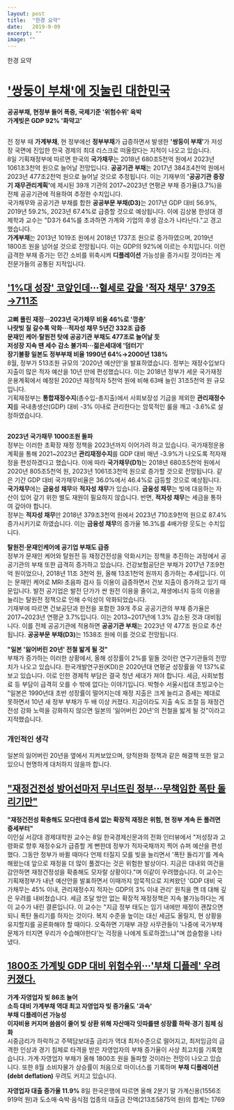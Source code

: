 ```yaml
---
layout: post
title:  "한경 요약"
date:   2019-9-09
excerpt: ""
image: ""
---
```

한경 요약  

# <b>['쌍둥이 부채'에 짓눌린 대한민국](https://news.naver.com/main/read.nhn?mode=LSD&mid=sec&sid1=101&oid=015&aid=0004205991)</b>  

<b>공공부채, 현정부 들어 폭증, 국제기준 '위험수위' 육박</b>  
<b>가계빚은 GDP 92% '화약고'</b>  

<div class="box alt">
	<div class="row 100% uniform">
		<div class="10u"><span class="image fit"><img src="{{ "/images/2019-09-09/1.jpg" | absolute_url }}" alt="" /></span></div>
	</div>
</div>

전 정부 때 <b>가계부채</b>, 현 정부에선 <b>정부부채</b>가 급증하면서 발생한 <b>'쌍둥이 부채'</b>가 저성장 국면에 진입한 한국 경제의 최대 리스크로 떠올랐다는 지적이 나오고 있습니다.  
8일 기획재정부에 따르면 한국의 <b>국가채무</b>는 2018년 680조5천억 원에서 2023년 1061조3천억 원으로 늘어날 전망입니다. <b>공공기관 부채</b>는 2017년 384조4천억 원에서 2023년 477조2천억 원으로 늘어날 것으로 추정됩니다. 이는 기재부의 <b>'공공기관 중장기 재무관리계획'</b>에 제시된 39개 기관의 2017~2023년 연평균 부채 증가율(3.7%)을 전체 공공기관에 적용하여 추정한 수치입니다.  
국가채무와 공공기관 부채를 합한 <b>공공부문 부채(D3)</b>는 2017년 GDP 대비 56.9%, 2019년 59.2%, 2023년 67.4%로 급증할 것으로 예상됩니다. 이에 김상봉 한성대 경제학과 교수는 "D3가 64%를 초과하면 가계와 기업의 후생 감소가 나타난다."고 경고했습니다.  
<b>가계부채</b>는 2013년 1019조 원에서 2018년 1737조 원으로 증가하였으며, 2019년 1800조 원을 넘어설 것으로 전망됩니다. 이는 GDP의 92%에 이르는 수치입니다. 이런 급격한 부채 증가는 민간 소비를 위축시켜 <b>디플레이션</b> 가능성을 증가시킬 것이라는 게 전문가들의 공통된 지적입니다.  

## <b>['1%대 성장' 코앞인데···혈세로 갚을 '적자 채무' 379조→711조](https://news.naver.com/main/read.nhn?mode=LSD&mid=sec&sid1=101&oid=015&aid=0004205993)</b>  
<b>고삐 풀린 재정···2023년 국가채무 비율 46%로 '껑충'</b>  
<b>나랏빚 질 갈수록 악화···적자성 채무 5년간 332조 급증</b>  
<b>문재인 케어·탈원전 탓에 공공기관 부채도 477조로 늘어날 듯</b>  
<b>저성장 지속 땐 세수 감소 불가피···젊은세대에 '덤터기'</b>  
<b>장기불황 일본도 정부부채 비율 1990년 64%→2000년 138%</b>  
8월, 정부가 513조원 규모의 '2020년 예산안'을 발표하였습니다. 정부는 재정수입보다 지출이 많은 적자 예산을 10년 만에 편성했습니다. 이는 2018년 정부가 세운 국가재정운용계획에서 예정된 2020년 재정적자 5천억 원에 비해 63배 늘린 31조5천억 원 규모입니다.  
기획재정부는 <b>통합재정수지</b>(총수입-총지출)에서 사회보장성 기금을 제외한 <b>관리재정수지</b>를 국내총생산(GDP) 대비 -3% 이내로 관리한다는 암묵적인 룰을 깨고 -3.6%로 설정하였습니다.  

<div class="box alt">
	<div class="row 100% uniform">
		<div class="10u"><span class="image fit"><img src="{{ "/images/2019-09-09/2.jpg" | absolute_url }}" alt="" /></span></div>
	</div>
</div>  

<b>2023년 국가채무 1000조원 돌파</b>  
정부는 이러한 초확장 재정 정책을 2023년까지 이어가려 하고 있습니다. 국가재정운용계획을 통해 2021~2023년 <b>관리재정수지</b>를 GDP 대비 매년 -3.9%가 나오도록 적자재정을 편성하겠다고 했습니다. 이에 따라 <b>국가채무(D1)</b>는 2018년 680조5천억 원에서 2020년 805조5천억 원, 2023년 1061조3천억 원으로 증가할 것으로 전망됩니다. 같은 기간 GDP 대비 국가채무비율은 36.0%에서 46.4%로 급등할 것으로 예상됩니다.  
<b>국가채무</b>에는 <b>금융성 채무</b>와 <b>적자성 채무</b>가 있습니다. <b>금융성 채무</b>는 빚에 대응하는 자산이 있어 갚기 위한 별도 재원이 필요하지 않습니다. 반면, <b>적자성 채무</b>는 세금을 통하여 갚아야 합니다.  
정부는 <b>적자성 채무</b>만 2018년 379조3천억 원에서 2023년 710조9천억 원으로 87.4% 증가시키기로 하였습니다. 이는 <b>금융성 채무</b>의 증가율 16.3%를 4배가량 웃도는 수치입니다.  

<b>탈원전·문재인케어에 공기업 부채도 급증</b>  
정부가 문재인 케어와 탈원전 등 재정건전성을 악화시키는 정책을 추진하는 과정에서 공공기관의 부채 또한 급격히 증가하고 있습니다. 건강보험공단은 부채가 2017년 7조9천억 원이었으나, 2018년 11조 3천억 원, 올해 13조1천억 원까지 증가하는 추세입니다. 이는 문재인 케어로 MRI·초음파 검사 등 이용이 급증하면서 건보 지출이 증가하고 있기 때문입니다. 발전 공기업은 발전 단가가 싼 원전 이용을 줄이고, 재생에너지 등의 이용을 늘리는 탈원전 정책으로 인해 수익성이 악화되었습니다.  
기재부에 따르면 건보공단과 한전을 포함한 39개 주요 공공기관의 부채 증가율은 2017~2023년 연평균 3.7%입니다. 이는 2013~2017년에 1.3% 감소된 것과 대비됩니다. 이를 전체 공공기관에 적용하면 <b>공공기관 부채</b>는 2023년 약 477조 원으로 추산됩니다. <b>공공부문 부채(D3)</b>는 1538조 원에 이를 것으로 전망됩니다.  

<b>"일본 '잃어버린 20년' 전철 밟게 될 것"</b>  
부채가 증가하는 이러한 상황에서, 올해 성장률이 2%를 밑돌 것이란 연구기관들의 전망치가 나오고 있습니다. 한국개발연구원(KDI)은 2020년대 연평균 성장률을 약 137%로 보고 있습니다. 이로 인한 경제적 부담은 결국 청년 세대가 져야 합니다. 세금, 사회보험료 등 부담이 급격히 오를 수 밖에 없다는 이야기입니다.  박형수 서울시립대 초빙교수는 "일본은 1990년대 초반 성장률이 떨어지는데 재정 지출은 크게 늘리고 증세는 제대로 못하면서 10년 새 정부 부채가 두 배 이상 커졌다. 지금이라도 지출 속도 조절 등 재정건전성 강화 노력을 강화하지 않으면 일본의 '잃어버린 20년'의 전철을 밟게 될 것"이라고 지적했습니다.  

### 개인적인 생각  
일본의 잃어버린 20년을 옆에서 지켜보았으며, 양적완화 정책과 같은 해결책 또한 알고 있으니 현명하게 대처하지 않을까 합니다.  

## ["재정건전성 방어선마저 무너뜨린 정부···무책임한 폭탄 돌리기만"](https://news.naver.com/main/read.nhn?mode=LSD&mid=sec&sid1=101&oid=015&aid=0004205989)  
<b>"재정건전성 확충해도 모다란데 증세 없는 확장적 재정은 위험, 현 정부 계속 돈 풀려면 증세부터"</b>  
이인실 서강대 경제대학원 교수는 8일 한국경제신문과의 전화 인터뷰에서 "저성장과 고령화로 향후 재정수요가 급증할 게 뻔한데 정부가 적자국채까지 찍어 슈퍼 예산을 편성했다. 그동안 정부가 바뀔 때마다 언제 터질지 모를 빚을 늘리면서 '폭탄 돌리기'를 계속해왔는데 앞으로 재정을 더 많이 풀겠다는 것은 위험한 발상이다. 지금은 대내외 여건을 감안하면 재정건정성을 확충해도 모자랄 상황이다."며 이같이 우려했습니다. 이 교수는 기획재정부가 내년 예산안을 발표하면서 이때까지 암묵적으로 지켜왔던 'GDP 대비 국가채무는 45% 이내, 관리재정수지 적자는 GDP의 3% 이내 관리' 원칙을 깬 데 대해 깊은 우려를 내비쳤습니다. 세금 조달 방안 없는 확장적 재정정책은 지속 불가능하다는 게 이 교수가 내린 결론입니다. 이 교수는 "지금 정부 태도는 임기 내에만 재정이 괜찮으면 되니 폭탄 돌리기를 하자는 것이다. 복지 수준을 높이는 대신 세금도 올릴지, 현 상황을 유지할지를 공론화해야 할 때이다. 오죽하면 기재부 과장 사무관들이 '나중에 국가부채 문제가 터지면 우리가 수습해야한다'는 걱정을 나에게 토로하겠느냐"며 씁슬함을 나타냈다.  

## [1800조 가계빚 GDP 대비 위험수위···'부채 디플레' 우려 커졌다.](https://news.naver.com/main/read.nhn?mode=LSD&mid=sec&sid1=101&oid=015&aid=0004205999)  
<b>가계·자영업자 빚 86조 늘어  
소득 대비 가계부채 역대 최고 자영업자 빚 증가율도 '과속'</b>  
<b>부채 디플레이션 가능성  
이자비용 커지며 씀씀이 줄어 빚 상환 위해 자산매각 잇따를땐 성장률 하락·경기 침체 심화</b>  
시중금리가 하락하고 주택담보대출 금리가 역대 최저수준으로 떨어지고, 최저임금의 급격한 인상과 경기 침체로 타격을 받은 자영업자의 부채 증가율이 사상 최고치를 기록했습니다. 가계·자영업자 부채가 올해 1800조 원을 돌파할 것이라는 전망이 나오고 있습니다. 또한 8월 소비자물가 상승률이 처음으로 마이너스를 기록하며 <b>부채 디플레이션(debt deflation)</b> 우려도 커지고 있습니다.  

<b>자영업자 대출 증가율 11.9%</b>
8일 한국은행에 따르면 올해 2분기 말 가계신용(1556조919억 원)과 도소매·숙박·음식점 업종의 대출금 잔액(213조5875억 원)의 합계는 1769